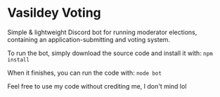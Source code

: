 # Vasildey Voting
Simple &amp; lightweight Discord bot for running moderator elections, containing an application-submitting and voting system. 

To run the bot, simply download the source code and install it with:
```npm install```

When it finishes, you can run the code with:
```node bot```

Feel free to use my code without crediting me, I don't mind lol
